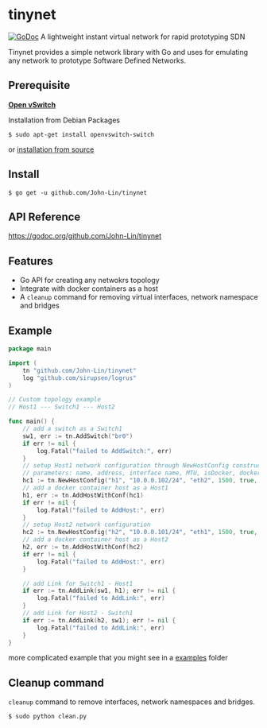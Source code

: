 # tinynet
[![GoDoc](https://godoc.org/github.com/John-Lin/tinynet?status.svg)](https://godoc.org/github.com/John-Lin/tinynet)
A lightweight instant virtual network for rapid prototyping SDN 

Tinynet provides a simple network library with Go and uses for emulating any network to prototype Software Defined Networks.

## Prerequisite
[**Open vSwitch**](http://openvswitch.org/)

Installation from Debian Packages
```
$ sudo apt-get install openvswitch-switch
```

or [installation from source](http://docs.openvswitch.org/en/latest/intro/install/#installation-from-source)

## Install 

```
$ go get -u github.com/John-Lin/tinynet
```

## API Reference

https://godoc.org/github.com/John-Lin/tinynet

## Features
- Go API for creating any netwokrs topology
- Integrate with docker containers as a host
- A `cleanup` command for removing virtual interfaces, network namespace and bridges

## Example
```go
package main

import (
	tn "github.com/John-Lin/tinynet"
	log "github.com/sirupsen/logrus"
)

// Custom topology example
// Host1 --- Switch1 --- Host2

func main() {
	// add a switch as a Switch1
	sw1, err := tn.AddSwitch("br0")
	if err != nil {
		log.Fatal("failed to AddSwitch:", err)
	}
	// setup Host1 network configuration through NewHostConfig constructor
	// parameters: name, address, interface name, MTU, isDocker, docker image
	hc1 := tn.NewHostConfig("h1", "10.0.0.102/24", "eth2", 1500, true, "library/busybox")
	// add a docker container host as a Host1
	h1, err := tn.AddHostWithConf(hc1)
	if err != nil {
		log.Fatal("failed to AddHost:", err)
	}
	// setup Host2 network configuration
	hc2 := tn.NewHostConfig("h2", "10.0.0.101/24", "eth1", 1500, true, "library/busybox")
	// add a docker container host as a Host2
	h2, err := tn.AddHostWithConf(hc2)
	if err != nil {
		log.Fatal("failed to AddHost:", err)
	}

	// add Link for Switch1 - Host1
	if err := tn.AddLink(sw1, h1); err != nil {
		log.Fatal("failed to AddLink:", err)
	}
	// add Link for Host2 - Switch1
	if err := tn.AddLink(h2, sw1); err != nil {
		log.Fatal("failed to AddLink:", err)
	}
}
```
more complicated example that you might see in a [examples](https://github.com/John-Lin/tinynet/tree/master/examples) folder

## Cleanup command

`cleanup` command to remove interfaces, network namespaces and bridges.

```
$ sudo python clean.py
```
